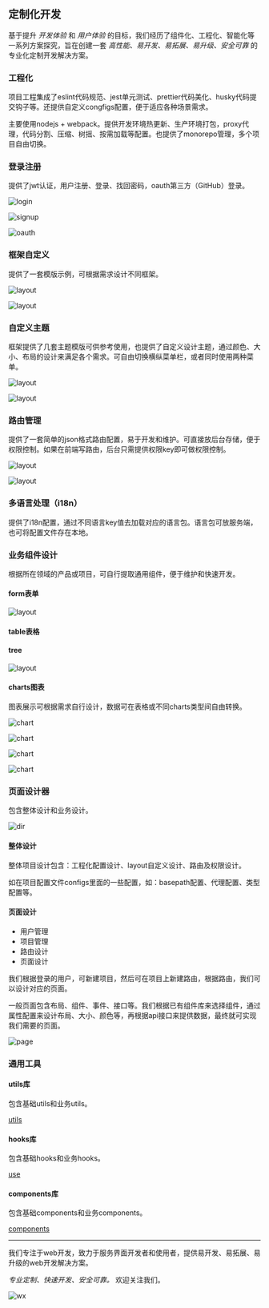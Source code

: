 ## 定制化开发

基于提升 *开发体验* 和 *用户体验* 的目标，我们经历了组件化、工程化、智能化等一系列方案探究，旨在创建一套 *高性能、易开发、易拓展、易升级、安全可靠* 的专业化定制开发解决方案。

### 工程化

项目工程集成了eslint代码规范、jest单元测试、prettier代码美化、husky代码提交钩子等。还提供自定义congfigs配置，便于适应各种场景需求。

主要使用nodejs + webpack。提供开发环境热更新、生产环境打包，proxy代理，代码分割、压缩、树摇、按需加载等配置。也提供了monorepo管理，多个项目自由切换。

### 登录注册

提供了jwt认证，用户注册、登录、找回密码，oauth第三方（GitHub）登录。

![login](./images/login.png)

![signup](./images/signup.png)

![oauth](./images/oauth.png)

### 框架自定义

提供了一套模版示例，可根据需求设计不同框架。

![layout](./images/1.png)

![layout](./images/3.png)

### 自定义主题

框架提供了几套主题模版可供参考使用，也提供了自定义设计主题，通过颜色、大小、布局的设计来满足各个需求。可自由切换横纵菜单栏，或者同时使用两种菜单。

![layout](./images/7.png)

![layout](./images/8.png)

### 路由管理

提供了一套简单的json格式路由配置，易于开发和维护。可直接放后台存储，便于权限控制。如果在前端写路由，后台只需提供权限key即可做权限控制。

![layout](./images/2.png)

![layout](./images/4.png)

### 多语言处理（i18n）

提供了i18n配置，通过不同语言key值去加载对应的语言包。语言包可放服务端，也可将配置文件存在本地。


### 业务组件设计

根据所在领域的产品或项目，可自行提取通用组件，便于维护和快速开发。

#### form表单

![layout](./images/5.png)

#### table表格

#### tree

![layout](./images/6.png)

#### charts图表

图表展示可根据需求自行设计，数据可在表格或不同charts类型间自由转换。

![chart](./images/c1.png)

![chart](./images/c2.png)

![chart](./images/c3.png)

![chart](./images/c4.png)

### 页面设计器

包含整体设计和业务设计。

![dir](./images/dir.png)

#### 整体设计

整体项目设计包含：工程化配置设计、layout自定义设计、路由及权限设计。

如在项目配置文件configs里面的一些配置，如：basepath配置、代理配置、类型配置等。

#### 页面设计

- 用户管理
- 项目管理
- 路由设计
- 页面设计

我们根据登录的用户，可新建项目，然后可在项目上新建路由，根据路由，我们可以设计对应的页面。

一般页面包含布局、组件、事件、接口等。我们根据已有组件库来选择组件，通过属性配置来设计布局、大小、颜色等，再根据api接口来提供数据，最终就可实现我们需要的页面。

![page](./images/page.png)

### 通用工具

#### utils库

包含基础utils和业务utils。

[utils](https://github.com/ihuxy/doc/blob/master/utils/utils.md)

#### hooks库

包含基础hooks和业务hooks。

[use](https://github.com/ihuxy/doc/tree/master/use)

#### components库

包含基础components和业务components。

[components](https://github.com/ahyiru/phoenix-boilerplate)

*************************************************************

我们专注于web开发，致力于服务界面开发者和使用者，提供易开发、易拓展、易升级的web开发解决方案。

*专业定制、快速开发、安全可靠。* 欢迎关注我们。

![wx](./images/wx.png)













